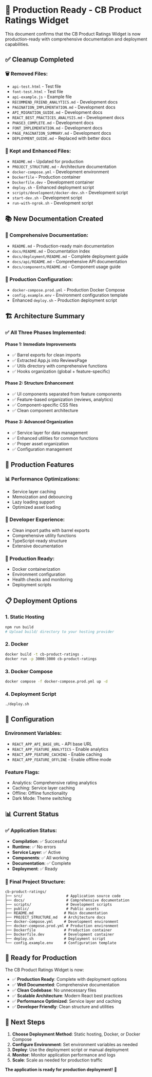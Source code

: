 # 🚀 Production Ready - CB Product Ratings Widget

This document confirms that the CB Product Ratings Widget is now production-ready with comprehensive documentation and deployment capabilities.

## ✅ **Cleanup Completed**

### **🗑️ Removed Files:**
- `api-test.html` - Test file
- `font-test.html` - Test file  
- `api-example.js` - Example file
- `RECOMMEND_FRIEND_ANALYTICS.md` - Development docs
- `PAGINATION_IMPLEMENTATION.md` - Development docs
- `API_MIGRATION_GUIDE.md` - Development docs
- `REACT_BEST_PRACTICES_ANALYSIS.md` - Development docs
- `PHASE3_COMPLETE.md` - Development docs
- `FONT_IMPLEMENTATION.md` - Development docs
- `PAGE_PAGINATION_SUMMARY.md` - Development docs
- `DEPLOYMENT_GUIDE.md` - Replaced with better docs

### **📁 Kept and Enhanced Files:**
- `README.md` - Updated for production
- `PROJECT_STRUCTURE.md` - Architecture documentation
- `docker-compose.yml` - Development environment
- `Dockerfile` - Production container
- `Dockerfile.dev` - Development container
- `deploy.sh` - Enhanced deployment script
- `scripts/development/docker-dev.sh` - Development script
- `start-dev.sh` - Development script
- `run-with-ngrok.sh` - Development script

## 📚 **New Documentation Created**

### **📖 Comprehensive Documentation:**
- `README.md` - Production-ready main documentation
- `docs/README.md` - Documentation index
- `docs/deployment/README.md` - Complete deployment guide
- `docs/api/README.md` - Comprehensive API documentation
- `docs/components/README.md` - Component usage guide

### **🔧 Production Configuration:**
- `docker-compose.prod.yml` - Production Docker Compose
- `config.example.env` - Environment configuration template
- Enhanced `deploy.sh` - Production deployment script

## 🏗️ **Architecture Summary**

### **✅ All Three Phases Implemented:**

#### **Phase 1: Immediate Improvements**
- ✅ Barrel exports for clean imports
- ✅ Extracted App.js into ReviewsPage
- ✅ Utils directory with comprehensive functions
- ✅ Hooks organization (global + feature-specific)

#### **Phase 2: Structure Enhancement**
- ✅ UI components separated from feature components
- ✅ Feature-based organization (reviews, analytics)
- ✅ Component-specific CSS files
- ✅ Clean component architecture

#### **Phase 3: Advanced Organization**
- ✅ Service layer for data management
- ✅ Enhanced utilities for common functions
- ✅ Proper asset organization
- ✅ Configuration management

## 🚀 **Production Features**

### **📊 Performance Optimizations:**
- Service layer caching
- Memoization and debouncing
- Lazy loading support
- Optimized asset loading

### **🔧 Developer Experience:**
- Clean import paths with barrel exports
- Comprehensive utility functions
- TypeScript-ready structure
- Extensive documentation

### **📱 Production Ready:**
- Docker containerization
- Environment configuration
- Health checks and monitoring
- Deployment scripts

## 📋 **Deployment Options**

### **1. Static Hosting**
```bash
npm run build
# Upload build/ directory to your hosting provider
```

### **2. Docker**
```bash
docker build -t cb-product-ratings .
docker run -p 3000:3000 cb-product-ratings
```

### **3. Docker Compose**
```bash
docker compose -f docker-compose.prod.yml up -d
```

### **4. Deployment Script**
```bash
./deploy.sh
```

## 🔧 **Configuration**

### **Environment Variables:**
- `REACT_APP_API_BASE_URL` - API base URL
- `REACT_APP_FEATURE_ANALYTICS` - Enable analytics
- `REACT_APP_FEATURE_CACHING` - Enable caching
- `REACT_APP_FEATURE_OFFLINE` - Enable offline mode

### **Feature Flags:**
- Analytics: Comprehensive rating analytics
- Caching: Service layer caching
- Offline: Offline functionality
- Dark Mode: Theme switching

## 📊 **Current Status**

### **✅ Application Status:**
- **Compilation**: ✅ Successful
- **Runtime**: ✅ No errors
- **Service Layer**: ✅ Active
- **Components**: ✅ All working
- **Documentation**: ✅ Complete
- **Deployment**: ✅ Ready

### **📁 Final Project Structure:**
```
cb-product-ratings/
├── src/                    # Application source code
├── docs/                   # Comprehensive documentation
├── scripts/                # Development scripts
├── public/                 # Public assets
├── README.md              # Main documentation
├── PROJECT_STRUCTURE.md   # Architecture docs
├── docker-compose.yml     # Development environment
├── docker-compose.prod.yml # Production environment
├── Dockerfile             # Production container
├── Dockerfile.dev         # Development container
├── deploy.sh              # Deployment script
└── config.example.env     # Configuration template
```

## 🎯 **Ready for Production**

The CB Product Ratings Widget is now:

- ✅ **Production Ready**: Complete with deployment options
- ✅ **Well Documented**: Comprehensive documentation
- ✅ **Clean Codebase**: No unnecessary files
- ✅ **Scalable Architecture**: Modern React best practices
- ✅ **Performance Optimized**: Service layer and caching
- ✅ **Developer Friendly**: Clean structure and utilities

## 🚀 **Next Steps**

1. **Choose Deployment Method**: Static hosting, Docker, or Docker Compose
2. **Configure Environment**: Set environment variables as needed
3. **Deploy**: Use the deployment script or manual deployment
4. **Monitor**: Monitor application performance and logs
5. **Scale**: Scale as needed for production traffic

**The application is ready for production deployment!** 🎉
